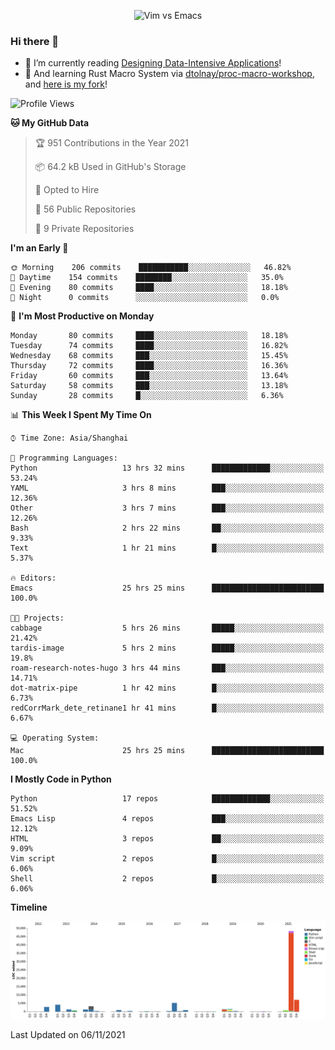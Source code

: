 <p align="center">
    <img src="https://gist.githubusercontent.com/coldnight/e696baffb094e71c96cb302118878eae/raw/40ea5053a6f66cc65f90f437e4173497da225958/banner.gif" alt="Vim vs Emacs" />
</p>

### Hi there 👋

- 📖 I’m currently reading [Designing Data-Intensive Applications](https://www.oreilly.com/library/view/designing-data-intensive-applications/9781491903063/)!
- 🌱 And learning Rust Macro System via [dtolnay/proc-macro-workshop](https://github.com/dtolnay/proc-macro-workshop), and [here is my fork](https://github.com/coldnight/proc-macro-workshop)!

<!--START_SECTION:waka-->
![Profile Views](http://img.shields.io/badge/Profile%20Views-2-blue)

**🐱 My GitHub Data** 

> 🏆 951 Contributions in the Year 2021
 > 
> 📦 64.2 kB Used in GitHub's Storage 
 > 
> 💼 Opted to Hire
 > 
> 📜 56 Public Repositories 
 > 
> 🔑 9 Private Repositories  
 > 
**I'm an Early 🐤** 

```text
🌞 Morning    206 commits    ███████████░░░░░░░░░░░░░░   46.82% 
🌆 Daytime    154 commits    ████████░░░░░░░░░░░░░░░░░   35.0% 
🌃 Evening    80 commits     ████░░░░░░░░░░░░░░░░░░░░░   18.18% 
🌙 Night      0 commits      ░░░░░░░░░░░░░░░░░░░░░░░░░   0.0%

```
📅 **I'm Most Productive on Monday** 

```text
Monday       80 commits     ████░░░░░░░░░░░░░░░░░░░░░   18.18% 
Tuesday      74 commits     ████░░░░░░░░░░░░░░░░░░░░░   16.82% 
Wednesday    68 commits     ███░░░░░░░░░░░░░░░░░░░░░░   15.45% 
Thursday     72 commits     ████░░░░░░░░░░░░░░░░░░░░░   16.36% 
Friday       60 commits     ███░░░░░░░░░░░░░░░░░░░░░░   13.64% 
Saturday     58 commits     ███░░░░░░░░░░░░░░░░░░░░░░   13.18% 
Sunday       28 commits     █░░░░░░░░░░░░░░░░░░░░░░░░   6.36%

```


📊 **This Week I Spent My Time On** 

```text
⌚︎ Time Zone: Asia/Shanghai

💬 Programming Languages: 
Python                   13 hrs 32 mins      █████████████░░░░░░░░░░░░   53.24% 
YAML                     3 hrs 8 mins        ███░░░░░░░░░░░░░░░░░░░░░░   12.36% 
Other                    3 hrs 7 mins        ███░░░░░░░░░░░░░░░░░░░░░░   12.26% 
Bash                     2 hrs 22 mins       ██░░░░░░░░░░░░░░░░░░░░░░░   9.33% 
Text                     1 hr 21 mins        █░░░░░░░░░░░░░░░░░░░░░░░░   5.37%

🔥 Editors: 
Emacs                    25 hrs 25 mins      █████████████████████████   100.0%

🐱‍💻 Projects: 
cabbage                  5 hrs 26 mins       █████░░░░░░░░░░░░░░░░░░░░   21.42% 
tardis-image             5 hrs 2 mins        █████░░░░░░░░░░░░░░░░░░░░   19.8% 
roam-research-notes-hugo 3 hrs 44 mins       ███░░░░░░░░░░░░░░░░░░░░░░   14.71% 
dot-matrix-pipe          1 hr 42 mins        █░░░░░░░░░░░░░░░░░░░░░░░░   6.73% 
redCorrMark_dete_retinane1 hr 41 mins        █░░░░░░░░░░░░░░░░░░░░░░░░   6.67%

💻 Operating System: 
Mac                      25 hrs 25 mins      █████████████████████████   100.0%

```

**I Mostly Code in Python** 

```text
Python                   17 repos            █████████████░░░░░░░░░░░░   51.52% 
Emacs Lisp               4 repos             ███░░░░░░░░░░░░░░░░░░░░░░   12.12% 
HTML                     3 repos             ██░░░░░░░░░░░░░░░░░░░░░░░   9.09% 
Vim script               2 repos             █░░░░░░░░░░░░░░░░░░░░░░░░   6.06% 
Shell                    2 repos             █░░░░░░░░░░░░░░░░░░░░░░░░   6.06%

```


**Timeline**

![Chart not found](https://raw.githubusercontent.com/coldnight/coldnight/master/charts/bar_graph.png) 


 Last Updated on 06/11/2021
<!--END_SECTION:waka-->
